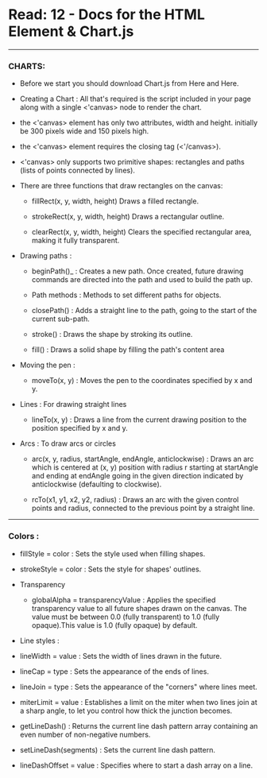 # Read: 12 - Docs for the HTML <canvas> Element & Chart.js

---

### CHARTS:

- Before we start you should download Chart.js from Here and Here.

- Creating a Chart : All that's required is the script included in your page along with a single <'canvas> node to render the chart.

- the <'canvas> element has only two attributes, width and height. initially be 300 pixels wide and 150 pixels high.

- the <'canvas> element requires the closing tag (<'/canvas>).

- <'canvas> only supports two primitive shapes: rectangles and paths (lists of points connected by lines).

- There are three functions that draw rectangles on the canvas:

    - fillRect(x, y, width, height) Draws a filled rectangle.
    
    - strokeRect(x, y, width, height) Draws a rectangular outline.
    
    - clearRect(x, y, width, height) Clears the specified rectangular area, making it fully transparent.

- Drawing paths :

    - beginPath()_ : Creates a new path. Once created, future drawing commands are directed into the path and used to build the path up.
    
    - Path methods : Methods to set different paths for objects.
    
    - closePath() : Adds a straight line to the path, going to the start of the current sub-path.
    
    - stroke() : Draws the shape by stroking its outline.
    
    - fill() : Draws a solid shape by filling the path's content area
- Moving the pen :

    - moveTo(x, y) : Moves the pen to the coordinates specified by x and y.

- Lines : For drawing straight lines

    - lineTo(x, y) : Draws a line from the current drawing position to the position specified by x and y.

- Arcs : To draw arcs or circles

    - arc(x, y, radius, startAngle, endAngle, anticlockwise) : Draws an arc which is centered at (x, y) position with radius r starting at startAngle and ending at endAngle going in the given direction indicated by anticlockwise (defaulting to clockwise).
    
    - rcTo(x1, y1, x2, y2, radius) : Draws an arc with the given control points and radius, connected to the previous point by a straight line.

---

### Colors :

- fillStyle = color : Sets the style used when filling shapes.

- strokeStyle = color : Sets the style for shapes' outlines.
- Transparency

    - globalAlpha = transparencyValue : Applies the specified transparency value to all future shapes drawn on the canvas. The value must be between 0.0 (fully transparent) to 1.0 (fully opaque).This value is 1.0 (fully opaque) by default.
- Line styles :

- lineWidth = value : Sets the width of lines drawn in the future.

- lineCap = type : Sets the appearance of the ends of lines.

- lineJoin = type : Sets the appearance of the "corners" where lines meet.

- miterLimit = value : Establishes a limit on the miter when two lines join at a sharp angle, to let you control how thick the junction becomes.

- getLineDash() : Returns the current line dash pattern array containing an even number of non-negative numbers.

- setLineDash(segments) : Sets the current line dash pattern.

- lineDashOffset = value : Specifies where to start a dash array on a line.




